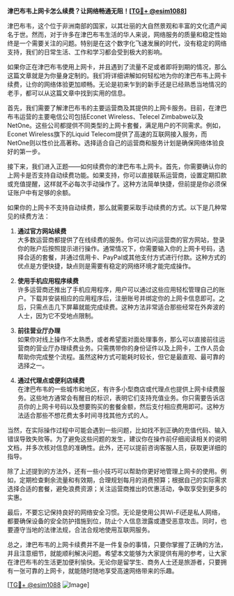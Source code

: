 **津巴布韦上网卡怎么续费？让网络畅通无阻！[[TG💪+ @esim1088](https://t.me/s/esim1088)]**

津巴布韦，这个位于非洲南部的国家，以其壮丽的大自然景观和丰富的文化遗产闻名于世。然而，对于许多在津巴布韦生活的华人来说，网络服务的质量和稳定性始终是一个需要关注的问题。特别是在这个数字化飞速发展的时代，没有稳定的网络支持，我们的日常生活、工作和学习都会受到极大的影响。

如果你正在津巴布韦使用上网卡，并且遇到了流量不足或者即将到期的情况，那么这篇文章就是为你量身定制的。我们将详细讲解如何轻松地为你的津巴布韦上网卡续费，让你的网络体验更加顺畅。无论是初来乍到的新手还是已经熟悉当地情况的老手，都可以从这篇文章中找到实用的信息。

首先，我们需要了解津巴布韦的主要运营商及其提供的上网卡服务。目前，在津巴布韦运营的主要电信公司包括Econet Wireless、Telecel Zimbabwe以及NetOne。这些公司都提供不同类型的上网卡套餐，满足用户的不同需求。例如，Econet Wireless旗下的Liquid Telecom提供了高速的互联网接入服务，而NetOne则以性价比高著称。选择适合自己的运营商和服务计划是确保网络体验良好的第一步。

接下来，我们进入正题——如何续费你的津巴布韦上网卡。首先，你需要确认你的上网卡是否支持自动续费功能。如果支持，你可以直接联系运营商，设置定期扣款或充值提醒，这样就不必每次手动操作了。这种方法简单快捷，但前提是你必须保证账户中有足够的余额。

如果你的上网卡不支持自动续费，那么就需要采取手动续费的方式。以下是几种常见的续费方法：

1. **通过官方网站续费**  
   大多数运营商都提供了在线续费的服务。你可以访问运营商的官方网站，登录你的账户后按照提示进行操作。通常情况下，你需要输入你的上网卡号码，选择合适的套餐，并通过信用卡、PayPal或其他支付方式进行付款。这种方式的优点是方便快捷，缺点则是需要有稳定的网络环境才能完成操作。

2. **使用手机应用程序续费**  
   许多运营商还推出了手机应用程序，用户可以通过这些应用轻松管理自己的账户。下载并安装相应的应用程序后，注册账号并绑定你的上网卡信息即可。之后，只需点击几下屏幕就能完成续费。这种方法非常适合那些经常在外奔波的人士，因为它不受地点限制。

3. **前往营业厅办理**  
   如果你对线上操作不太熟悉，或者希望面对面处理事务，那么可以直接前往运营商的营业厅办理续费业务。只需携带你的身份证件以及上网卡，工作人员会帮助你完成整个流程。虽然这种方式可能耗时较长，但它是最直观、最可靠的选择之一。

4. **通过代理点或便利店续费**  
   在津巴布韦的一些城市和地区，有许多小型商店或代理点也提供上网卡续费服务。这些地方通常会有醒目的标识，表明它们支持充值业务。你只需要告诉店员你的上网卡号码以及想要购买的套餐金额，然后支付相应费用即可。这种方法适合那些不想花费太多时间寻找其他方式的人。

当然，在实际操作过程中可能会遇到一些问题，比如找不到正确的充值代码、输入错误导致失败等。为了避免这些问题的发生，建议你在操作前仔细阅读相关的说明文档，并多次核对信息的准确性。此外，还可以提前咨询客服人员，获取更详细的指导。

除了上述提到的方法外，还有一些小技巧可以帮助你更好地管理上网卡的使用。例如，定期检查剩余流量和有效期，合理规划每月的消费预算；根据自己的实际需求选择合适的套餐，避免浪费资源；关注运营商推出的优惠活动，争取享受到更多的实惠。

最后，不要忘记保持良好的网络安全习惯。无论是使用公共Wi-Fi还是私人网络，都要确保设备的安全防护措施到位，防止个人信息泄露或遭受恶意攻击。同时，也要遵守当地的法律法规，合法合规地使用互联网服务。

总之，津巴布韦的上网卡续费并不是一件复杂的事情，只要你掌握了正确的方法，并且注意细节，就能顺利解决问题。希望本文能够为大家提供有用的参考，让大家在津巴布韦的生活更加便利愉快。无论你是留学生、商务人士还是旅游者，只要拥有一张可靠的上网卡，就能随时随地享受高速网络带来的乐趣。

[[TG💪+ @esim1088](https://t.me/s/esim1088) ![Image](https://i.postimg.cc/4NQfJmqS/Snipaste-2025-05-13-00-14-12.png)]